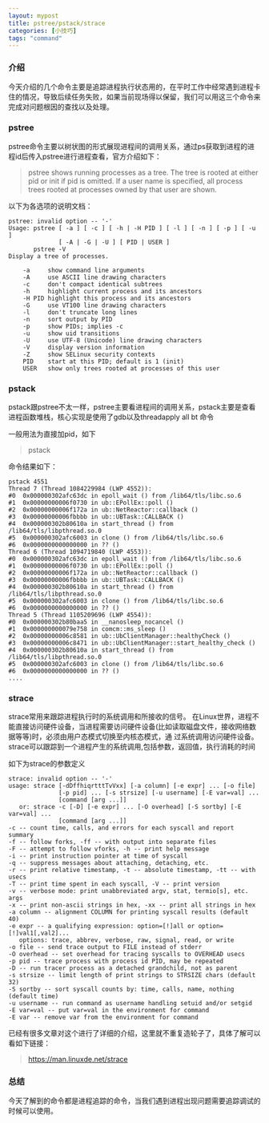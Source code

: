 ```yaml
---
layout: mypost
title: pstree/pstack/strace 
categories: [小技巧]
tags: "command" 
---
```


### 介绍

今天介绍的几个命令主要是追踪进程执行状态用的，在平时工作中经常遇到进程卡住的情况，导致后续任务失败，如果当前现场得以保留，我们可以用这三个命令来完成对问题根因的查找以及处理。

### pstree

pstree命令主要以树状图的形式展现进程间的调用关系，通过ps获取到进程的进程id后传入pstree进行进程查看，官方介绍如下：
> pstree shows running processes as a tree. The tree is rooted at either pid or init if pid is omitted. 
> If a user name is specified, all process trees rooted at processes  owned  by that user are shown.

以下为各选项的说明文档：

```
pstree: invalid option -- '-'
Usage: pstree [ -a ] [ -c ] [ -h | -H PID ] [ -l ] [ -n ] [ -p ] [ -u ]
              [ -A | -G | -U ] [ PID | USER ]
       pstree -V
Display a tree of processes.

    -a     show command line arguments
    -A     use ASCII line drawing characters
    -c     don't compact identical subtrees
    -h     highlight current process and its ancestors
    -H PID highlight this process and its ancestors
    -G     use VT100 line drawing characters
    -l     don't truncate long lines
    -n     sort output by PID
    -p     show PIDs; implies -c
    -u     show uid transitions
    -U     use UTF-8 (Unicode) line drawing characters
    -V     display version information
    -Z     show SELinux security contexts
    PID    start at this PID; default is 1 (init)
    USER   show only trees rooted at processes of this user
```

### pstack 

pstack跟pstree不太一样，pstree主要看进程间的调用关系，pstack主要是查看进程函数堆栈，核心实现是使用了gdb以及threadapply all bt 命令

一般用法为直接加pid，如下

> pstack <PID>

命令结果如下：
```
pstack 4551
Thread 7 (Thread 1084229984 (LWP 4552)):
#0  0x000000302afc63dc in epoll_wait () from /lib64/tls/libc.so.6
#1  0x00000000006f0730 in ub::EPollEx::poll ()
#2  0x00000000006f172a in ub::NetReactor::callback ()
#3  0x00000000006fbbbb in ub::UBTask::CALLBACK ()
#4  0x000000302b80610a in start_thread () from /lib64/tls/libpthread.so.0
#5  0x000000302afc6003 in clone () from /lib64/tls/libc.so.6
#6  0x0000000000000000 in ?? ()
Thread 6 (Thread 1094719840 (LWP 4553)):
#0  0x000000302afc63dc in epoll_wait () from /lib64/tls/libc.so.6
#1  0x00000000006f0730 in ub::EPollEx::poll ()
#2  0x00000000006f172a in ub::NetReactor::callback ()
#3  0x00000000006fbbbb in ub::UBTask::CALLBACK ()
#4  0x000000302b80610a in start_thread () from /lib64/tls/libpthread.so.0
#5  0x000000302afc6003 in clone () from /lib64/tls/libc.so.6
#6  0x0000000000000000 in ?? ()
Thread 5 (Thread 1105209696 (LWP 4554)):
#0  0x000000302b80baa5 in __nanosleep_nocancel ()
#1  0x000000000079e758 in comcm::ms_sleep ()
#2  0x00000000006c8581 in ub::UbClientManager::healthyCheck ()
#3  0x00000000006c8471 in ub::UbClientManager::start_healthy_check ()
#4  0x000000302b80610a in start_thread () from /lib64/tls/libpthread.so.0
#5  0x000000302afc6003 in clone () from /lib64/tls/libc.so.6
#6  0x0000000000000000 in ?? ()
....

```

### strace

strace常用来跟踪进程执行时的系统调用和所接收的信号。 在Linux世界，进程不能直接访问硬件设备，当进程需要访问硬件设备(比如读取磁盘文件，接收网络数据等等)时，必须由用户态模式切换至内核态模式，通 过系统调用访问硬件设备。strace可以跟踪到一个进程产生的系统调用,包括参数，返回值，执行消耗的时间

如下为strace的参数定义
```
strace: invalid option -- '-'
usage: strace [-dDffhiqrtttTvVxx] [-a column] [-e expr] ... [-o file]
              [-p pid] ... [-s strsize] [-u username] [-E var=val] ...
              [command [arg ...]]
   or: strace -c [-D] [-e expr] ... [-O overhead] [-S sortby] [-E var=val] ...
              [command [arg ...]]
-c -- count time, calls, and errors for each syscall and report summary
-f -- follow forks, -ff -- with output into separate files
-F -- attempt to follow vforks, -h -- print help message
-i -- print instruction pointer at time of syscall
-q -- suppress messages about attaching, detaching, etc.
-r -- print relative timestamp, -t -- absolute timestamp, -tt -- with usecs
-T -- print time spent in each syscall, -V -- print version
-v -- verbose mode: print unabbreviated argv, stat, termio[s], etc. args
-x -- print non-ascii strings in hex, -xx -- print all strings in hex
-a column -- alignment COLUMN for printing syscall results (default 40)
-e expr -- a qualifying expression: option=[!]all or option=[!]val1[,val2]...
   options: trace, abbrev, verbose, raw, signal, read, or write
-o file -- send trace output to FILE instead of stderr
-O overhead -- set overhead for tracing syscalls to OVERHEAD usecs
-p pid -- trace process with process id PID, may be repeated
-D -- run tracer process as a detached grandchild, not as parent
-s strsize -- limit length of print strings to STRSIZE chars (default 32)
-S sortby -- sort syscall counts by: time, calls, name, nothing (default time)
-u username -- run command as username handling setuid and/or setgid
-E var=val -- put var=val in the environment for command
-E var -- remove var from the environment for command
```

已经有很多文章对这个进行了详细的介绍，这里就不重复造轮子了，具体了解可以看如下链接：
> https://man.linuxde.net/strace


### 总结
今天了解到的命令都是进程追踪的命令，当我们遇到进程出现问题需要追踪调试的时候可以使用。
